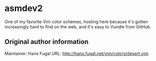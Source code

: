 # asmdev2

One of my favorite Vim color schemes, hosting here because it's gotten
increasingly hard to find on the web, and it's easy to Vundle from GitHub.

## Original author information

Maintainer:   Hans Fugal
URL:		http://hans.fugal.net/vim/colors/desert.vim
